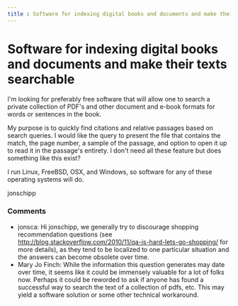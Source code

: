 ```yaml
---
title : Software for indexing digital books and documents and make their texts searchable
---
```

Software for indexing digital books and documents and make their texts searchable
=====================
I'm looking for preferably free software that will allow one to search a
private collection of PDF's and other document and e-book formats for
words or sentences in the book.

My purpose is to quickly find citations and relative passages based on
search queries. I would like the query to present the file that contains
the match, the page number, a sample of the passage, and option to open
it up to read it in the passage's entirety. I don't need all these
feature but does something like this exist?

I run Linux, FreeBSD, OSX, and Windows, so software for any of these
operating systems will do.

jonschipp

### Comments ###
* jonsca: Hi jonschipp, we generally try to discourage shopping recommendation
questions (see
http://blog.stackoverflow.com/2010/11/qa-is-hard-lets-go-shopping/ for
more details), as they tend to be localized to one particular situation
and the answers can become obsolete over time.
* Mary Jo Finch: While the information this question generates may date over time, it
seems like it could be immensely valuable for a lot of folks now.
Perhaps it could be reworded to ask if anyone has found a successful way
to search the text of a collection of pdfs, etc. This may yield a
software solution or some other technical workaround.


